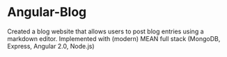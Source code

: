 # Angular-Blog
Created a blog website that allows users to post blog entries using a markdown editor. Implemented with (modern) MEAN full stack (MongoDB, Express, Angular 2.0, Node.js)
